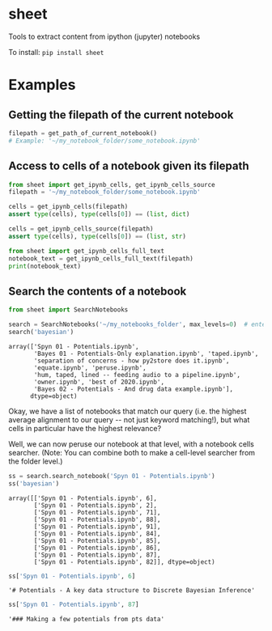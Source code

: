 
# sheet
Tools to extract content from ipython (jupyter) notebooks


To install:	```pip install sheet```

# Examples

## Getting the filepath of the current notebook

```python
filepath = get_path_of_current_notebook()
# Example: '~/my_notebook_folder/some_notebook.ipynb'
```

## Access to cells of a notebook given its filepath

```python
from sheet import get_ipynb_cells, get_ipynb_cells_source
filepath = '~/my_notebook_folder/some_notebook.ipynb'

cells = get_ipynb_cells(filepath)
assert type(cells), type(cells[0]) == (list, dict)

cells = get_ipynb_cells_source(filepath)
assert type(cells), type(cells[0]) == (list, str)
```


```python
from sheet import get_ipynb_cells_full_text
notebook_text = get_ipynb_cells_full_text(filepath)
print(notebook_text)
```

## Search the contents of a notebook

```python
from sheet import SearchNotebooks

search = SearchNotebooks('~/my_notebooks_folder', max_levels=0)  # enter max_levels=None for full recursive
search('bayesian')
```

    array(['Spyn 01 - Potentials.ipynb',
           'Bayes 01 - Potentials-Only explanation.ipynb', 'taped.ipynb',
           'separation of concerns - how py2store does it.ipynb',
           'equate.ipynb', 'peruse.ipynb',
           'hum, taped, lined -- feeding audio to a pipeline.ipynb',
           'owner.ipynb', 'best of 2020.ipynb',
           'Bayes 02 - Potentials - And drug data example.ipynb'],
          dtype=object)

Okay, we have a list of notebooks that match our query 
(i.e. the highest average alignment to our query -- not just keyword matching!), 
but what cells in particular have the highest relevance?

Well, we can now peruse our notebook at that level, with a notebook cells searcher.
(Note: You can combine both to make a cell-level searcher from the folder level.)

```python
ss = search.search_notebook('Spyn 01 - Potentials.ipynb')
ss('bayesian')
```

    array([['Spyn 01 - Potentials.ipynb', 6],
           ['Spyn 01 - Potentials.ipynb', 2],
           ['Spyn 01 - Potentials.ipynb', 71],
           ['Spyn 01 - Potentials.ipynb', 88],
           ['Spyn 01 - Potentials.ipynb', 91],
           ['Spyn 01 - Potentials.ipynb', 84],
           ['Spyn 01 - Potentials.ipynb', 85],
           ['Spyn 01 - Potentials.ipynb', 86],
           ['Spyn 01 - Potentials.ipynb', 87],
           ['Spyn 01 - Potentials.ipynb', 82]], dtype=object)
           
```python
ss['Spyn 01 - Potentials.ipynb', 6]
```

    '# Potentials - A key data structure to Discrete Bayesian Inference'


```python
ss['Spyn 01 - Potentials.ipynb', 87]
```

    '### Making a few potentials from pts data'

